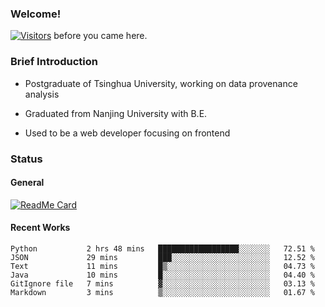 ### Welcome!

[![Visitors](https://visitor-badge.laobi.icu/badge?page_id=HermitSun.HermitSun)]() before you came here.

### Brief Introduction

- Postgraduate of Tsinghua University, working on data provenance analysis

- Graduated from Nanjing University with B.E.

- Used to be a web developer focusing on frontend

### Status

#### General

[![ReadMe Card](https://github-readme-stats.hermitsun.vercel.app/api?username=HermitSun&count_private=true&show_icons=true)]()

#### Recent Works

<!--START_SECTION:waka-->

```text
Python           2 hrs 48 mins   ██████████████████░░░░░░░   72.51 %
JSON             29 mins         ███░░░░░░░░░░░░░░░░░░░░░░   12.52 %
Text             11 mins         █▒░░░░░░░░░░░░░░░░░░░░░░░   04.73 %
Java             10 mins         █░░░░░░░░░░░░░░░░░░░░░░░░   04.40 %
GitIgnore file   7 mins          ▓░░░░░░░░░░░░░░░░░░░░░░░░   03.13 %
Markdown         3 mins          ▒░░░░░░░░░░░░░░░░░░░░░░░░   01.67 %
```

<!--END_SECTION:waka-->
